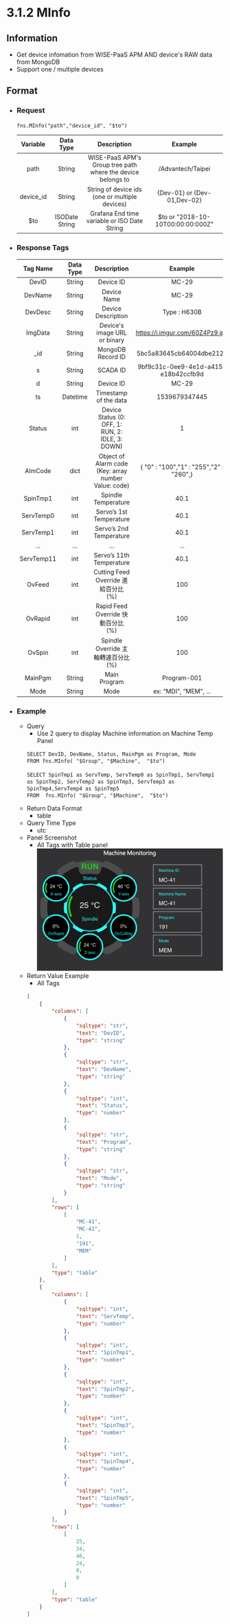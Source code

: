 # 3.1.2 MInfo

## Information

* Get device infomation from WISE-PaaS APM AND device's RAW data from MongoDB
* Support one / multiple devices

## Format

* ### Request

  ```
  fns.MInfo("path","device_id", "$to")
  ```

  | Variable | Data Type | Description | Example |
  | :---: | :---: | :---: | :---: |
  | path | String | WISE-PaaS APM's Group tree path<br>where the device belongs to | /Advantech/Taipei |
  | device_id | String | String of device ids \(one or multiple devices\) | {Dev-01} or {Dev-01,Dev-02} |
  | $to | ISODate String | Grafana End time variable or ISO Date String | $to or "2018-10-10T00:00:00:000Z" |

* ### Response Tags

  | Tag Name | Data Type | Description | Example |
  | :---: | :---: | :---: | :---: |
  | DevID | String | Device ID | MC-29 |
  | DevName | String | Device Name | MC-29 |
  | DevDesc | String | Device Description | Type : H630B |
  | ImgData | String | Device's image URL or binary | https://i.imgur.com/60Z4Pz9.jpg |
  | _id | String | MongoDB Record ID | 5bc5a83645cb64004dbe2121 |
  | s | String | SCADA ID | 9bf9c31c-0ee9-4e1d-a415-e18b42ccfb9d |
  | d | String | Device ID | MC-29 |
  | ts | Datetime | Timestamp of the data | 1539679347445 |
  | Status | int | Device Status \(0: OFF, 1: RUN, 2: IDLE, 3: DOWN\) | 1 |
  | AlmCode | dict | Object of Alarm code \(Key: array number Value: code\) | { "0" : "100","1" : "255","2" : "260",} |
  | SpinTmp1 | int | Spindle Temperature | 40.1 |
  | ServTemp0 | int | Servo’s 1st Temperature | 40.1 |
  | ServTemp1 | int | Servo’s 2nd Temperature | 40.1 |
  | ... | ... | ... | ... |
  | ServTemp11 | int | Servo’s 11th Temperature | 40.1 |
  | OvFeed | int | Cutting Feed Override 進給百分比 \(%\) | 100 |
  | OvRapid | int | Rapid Feed Override 快動百分比 \(%\) | 100 |
  | OvSpin | int | Spindle Override 主軸轉速百分比 \(%\) | 100 |
  | MainPgm | String | Main Program | Program-001 |
  | Mode | String | Mode | ex: “MDI”, “MEM”, ... |

* ### Example

  - Query
    * Use 2 query to display Machine information on Machine Temp Panel  
    ``` 
    SELECT DevID, DevName, Status, MainPgm as Program, Mode 
    FROM fns.MInfo( "$Group", "$Machine",  "$to")

    SELECT SpinTmp1 as ServTemp, ServTemp0 as SpinTmp1, ServTemp1 as SpinTmp2, ServTemp2 as SpinTmp3, ServTemp3 as SpinTmp4,ServTemp4 as SpinTmp5 
    FROM  fns.MInfo( "$Group", "$Machine",  "$to")
    ```
  - Return Data Format
    * table
  - Query Time Type
    * utc
  - Panel Screenshot
    * All Tags with Table panel
    ![](/images/3.1.2-MInfo-Temperature.jpg)
  - Return Value Example
    * All Tags
    ``` json
    [
        {
            "columns": [
                {
                    "sqltype": "str", 
                    "text": "DevID", 
                    "type": "string"
                }, 
                {
                    "sqltype": "str", 
                    "text": "DevName", 
                    "type": "string"
                }, 
                {
                    "sqltype": "int", 
                    "text": "Status", 
                    "type": "number"
                }, 
                {
                    "sqltype": "str", 
                    "text": "Program", 
                    "type": "string"
                }, 
                {
                    "sqltype": "str", 
                    "text": "Mode", 
                    "type": "string"
                }
            ], 
            "rows": [
                [
                    "MC-41", 
                    "MC-41", 
                    1, 
                    "191", 
                    "MEM"
                ]
            ], 
            "type": "table"
        }, 
        {
            "columns": [
                {
                    "sqltype": "int", 
                    "text": "ServTemp", 
                    "type": "number"
                }, 
                {
                    "sqltype": "int", 
                    "text": "SpinTmp1", 
                    "type": "number"
                }, 
                {
                    "sqltype": "int", 
                    "text": "SpinTmp2", 
                    "type": "number"
                }, 
                {
                    "sqltype": "int", 
                    "text": "SpinTmp3", 
                    "type": "number"
                }, 
                {
                    "sqltype": "int", 
                    "text": "SpinTmp4", 
                    "type": "number"
                }, 
                {
                    "sqltype": "int", 
                    "text": "SpinTmp5", 
                    "type": "number"
                }
            ], 
            "rows": [
                [
                    25, 
                    24, 
                    46, 
                    24, 
                    0, 
                    0
                ]
            ], 
            "type": "table"
        }
    ]

    ```
